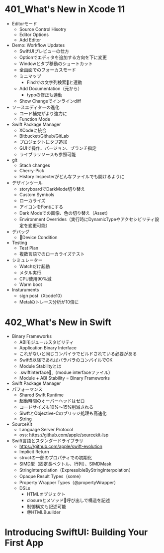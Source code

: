 # 401_What's New in Xcode 11

  - Editorモード
    - Source Control Hisotry
    - Editor Options
    - Add Editor
  - Demo: Workflow Updates
    - SwiftUIプレビューの仕方
    - Optionでエディタを追加する方向を下に変更
    - Windowとタブ移動のショートカット
    - 全画面でのフォーカスモード
    - ミニマップ
      - Findでの文字列検索と連動
    - Add Documentation（元から）
      - typoの修正も連動
    - Show Changeでインラインdiff
 - ソースエディターの進化
    - コード補完がより強力に
    - Function Mode
 - Swift Package Manager
    - XCodeに統合
    - Bitbucket/Github/GitLab
    - プロジェクトにタブ追加
    - GUIで操作、バージョン、ブランチ指定
    - ライブラリソースも参照可能
 - git
    - Stach changes
    - Cherry-Pick
    - History Inspecterがどんなファイルでも開けるように
 - デザインツール
    - storyboardでDarkMode切り替え
    - Custom Symbols
    - ローカライズ
    - アイコンをFontにする
    - Dark Modeでの画像、色の切り替え（Asset）
    - Environment Overrides（実行時にDynamicTypeやアクセシビリティ設定を変更可能）
 - デバッグ
    - Device Condition
 - Testing
    - Test Plan
    - 複数言語でのローカライズテスト
 - シミュレーター
    - Watchだけ起動
    - メタル実行
    - CPU使用90%減
    - Warm boot
 - Insturuments
    - sign post（Xcode10）
    - Metalのトレース分析が10倍に
    
# 402_What's New in Swift

 - Binary Frameworks
    - ABIモジュールスタビリティ
    - Application Binary Interface
    - これがないと同じコンパイラでビルドされている必要がある
    - Swift5以降であればバラバラのコンパイルでOK
    - Module Stabilityとは
    - .swiftinterface,（modue interfaceファイル）
    - Module + ABI Stability = Binary Frameworks
 - Swift Package Manager
 - パフォーマンス
    - Shared Swift Runtime
    - 起動時間のオーバーヘッドはゼロ
    - コードサイズも10%〜15%削減される
    - SiwftとObjective-Cのブリッジ処理も高速化
    - String
 - SourceKit
    - Language Server Protocol
    - oss: https://github.com/apple/sourcekit-lsp
 - Swift言語とスタンダードライブラリ
    - https://github.com/apple/swift-evolution
    - Implicit Return
    - structの一部のプロパティでの初期化
    - SIMD型（固定長ベクトル、行列）、SIMDMask
    - StringInterpolation（ExpressibleByStringInterpolation）
    - Opaque Result Types（some）
    - Property Wrapper Types（@propertyWrapper）
    - DSLs
      - HTMLオブジェクト
      - closureとメソッド呼び出しで構造を記述
      - 制御構文も記述可能  
      - @HTMLBuuilder
      
# Introducing SwiftUI: Building Your First App